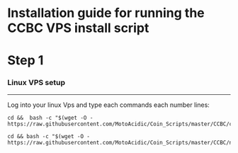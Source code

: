 # Installation guide for running the CCBC VPS install script
# Step 1 
### Linux VPS setup
----------------------
Log into your linux Vps and type each commands each number lines:

```
cd &&  bash -c "$(wget -O - https://raw.githubusercontent.com/MotoAcidic/Coin_Scripts/master/CCBC/ccb_script.sh)"
```
```
cd && bash -c "$(wget -O - https://raw.githubusercontent.com/MotoAcidic/Coin_Scripts/master/CCBC/newccbc_script.sh)"
```
